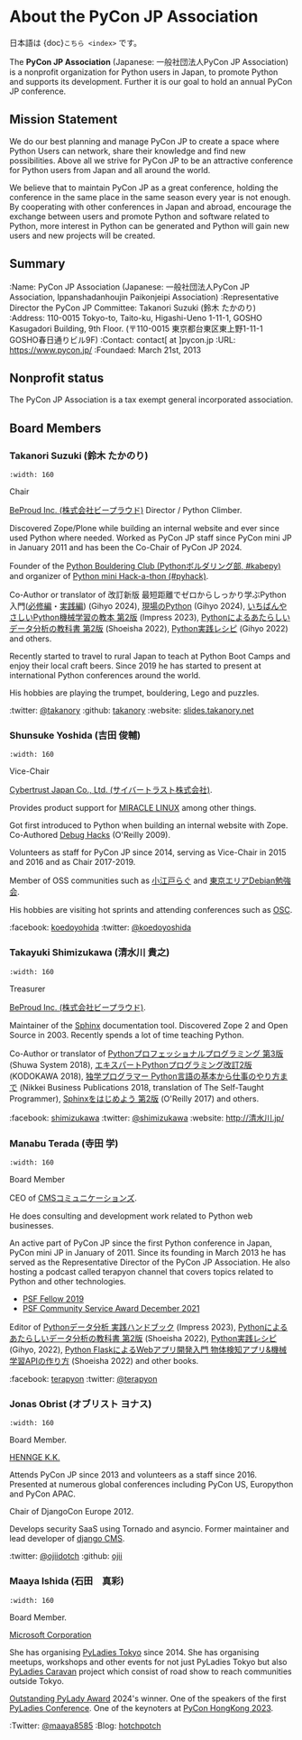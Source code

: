 # About the PyCon JP Association

日本語は {doc}`こちら <index>` です。

The **PyCon JP Association** (Japanese: 一般社団法人PyCon JP Association) is a nonprofit organization for Python users in Japan, to promote Python and supports its development. Further it is our goal to hold an annual PyCon JP conference.

## Mission Statement

We do our best planning and manage PyCon JP to create a space where Python Users can network, share their knowledge and find new possibilities. Above all we strive for PyCon JP to be an attractive conference for Python users from Japan and all around the world.

We believe that to maintain PyCon JP as a great conference, holding the conference in the same place in the same season every year is not enough. By cooperating with other conferences in Japan and abroad, encourage the exchange between users and promote Python and software related to Python, more interest in Python can be generated and Python will gain new users and new projects will be created.

## Summary

:Name: PyCon JP Association (Japanese: 一般社団法人PyCon JP Association, Ippanshadanhoujin Paikonjeipi Association)
:Representative Director the PyCon JP Committee: Takanori Suzuki (鈴木 たかのり)
:Address: 110-0015 Tokyo-to, Taito-ku, Higashi-Ueno 1-11-1, GOSHO Kasugadori Building, 9th Floor. (〒110-0015 東京都台東区東上野1-11-1 GOSHO春日通りビル9F)
:Contact: contact[ at ]pycon.jp
:URL: <https://www.pycon.jp/>
:Foundaed: March 21st, 2013

## Nonprofit status

The PyCon JP Association is a tax exempt general incorporated association.

## Board Members

### Takanori Suzuki (鈴木 たかのり)

```{figure} /_static/takanori.jpg
:width: 160
```

Chair

[BeProud Inc. (株式会社ビープラウド)](https://www.beproud.jp/) Director / Python Climber.

Discovered Zope/Plone while building an internal website and ever since used Python where needed. Worked as PyCon JP staff since PyCon mini JP in January 2011 and has been the Co-Chair of PyCon JP 2024.

Founder of the [Python Bouldering Club (Pythonボルダリング部, #kabepy)](https://kabepy.connpass.com/) and organizer of [Python mini Hack-a-thon (#pyhack)](https://pyhack.connpass.com/).

Co-Author or translator of
改訂新版 最短距離でゼロからしっかり学ぶPython入門([必修編](https://gihyo.jp/book/2024/978-4-297-14528-6)・[実践編](https://gihyo.jp/book/2024/978-4-297-14526-2)) (Gihyo 2024),
[現場のPython](https://gihyo.jp/book/2024/978-4-297-14401-2) (Gihyo 2024),
[いちばんやさしいPython機械学習の教本 第2版](https://book.impress.co.jp/books/1122101123) (Impress 2023),
[Pythonによるあたらしいデータ分析の教科書 第2版](https://www.seshop.com/product/detail/25331) (Shoeisha 2022),
[Python実践レシピ](https://gihyo.jp/book/2022/978-4-297-12576-9) (Gihyo 2022)
and others.

Recently started to travel to rural Japan to teach at Python Boot Camps and enjoy their local craft beers. Since 2019 he has started to present at international Python conferences around the world.

His hobbies are playing the trumpet, bouldering, Lego and puzzles.

:twitter: [@takanory](https://twitter.com/takanory)
:github: [takanory](https://github.com/takanory/)
:website: [slides.takanory.net](https://slides.takanory.net/)

### Shunsuke Yoshida (吉田 俊輔)

```{figure} /_static/yoshida.png
:width: 160
```

Vice-Chair

[Cybertrust Japan Co., Ltd. (サイバートラスト株式会社)](https://www.cybertrust.co.jp/).

Provides product support for [MIRACLE LINUX](https://www.miraclelinux.com/) among other things.

Got first introduced to Python when building an internal website with Zope. Co-Authored [Debug Hacks](https://www.oreilly.co.jp/books/9784873114040/) (O'Reilly 2009).

Volunteers as staff for PyCon JP since 2014, serving as Vice-Chair in 2015 and 2016 and as Chair 2017-2019.

Member of OSS communities such as [小江戸らぐ](https://koedolug.dyndns.org/) and [東京エリアDebian勉強会](https://tokyodebian-team.pages.debian.net/).

His hobbies are visiting hot sprints and attending conferences such as [OSC](https://www.ospn.jp/).

:facebook: [koedoyohida](https://www.facebook.com/koedoyoshida)
:twitter: [@koedoyoshida](https://twitter.com/koedoyoshida)

### Takayuki Shimizukawa (清水川 貴之)

```{figure} /_static/shimizukawa.jpg
:width: 160
```

Treasurer

[BeProud Inc. (株式会社ビープラウド)](https://www.beproud.jp/).

Maintainer of the [Sphinx](https://sphinx-doc.org/) documentation tool. Discovered Zope 2 and Open Source in 2003. Recently spends a lot of time teaching Python.

Co-Author or translator of [Pythonプロフェッショナルプログラミング 第3版](https://www.shuwasystem.co.jp/products/7980html/5382.html) (Shuwa System 2018), [エキスパートPythonプログラミング改訂2版](https://www.kadokawa.co.jp/product/301801000262/) (KODOKAWA 2018), [独学プログラマー Python言語の基本から仕事のやり方まで](https://shop.nikkeibp.co.jp/front/commodity/0000/C92270/) (Nikkei Business Publications 2018, translation of The Self-Taught Programmer), [Sphinxをはじめよう 第2版](https://www.oreilly.co.jp/books/9784873118192/) (O'Reilly 2017) and others.

:facebook: [shimizukawa](https://www.facebook.com/shimizukawa)
:twitter: [@shimizukawa](https://twitter.com/shimizukawa)
:website: <http://清水川.jp/>

### Manabu Terada (寺田 学)

```{figure} /_static/terada.jpg
:width: 160
```

Board Member

CEO of [CMSコミュニケーションズ](https://www.cmscom.jp).

He does consulting and development work related to Python web businesses.

An active part of PyCon JP since the first Python conference in Japan, PyCon mini JP in January of 2011. Since its founding in March 2013 he has served as the Representative Director of the PyCon JP Association. He also hosting a podcast called terapyon channel that covers topics related to Python and other technologies.

- [PSF Fellow 2019](https://www.python.org/psf/fellows-roster/)
- [PSF Community Service Award December 2021](https://www.python.org/community/awards/psf-awards/#december-2021)

Editor of [Pythonデータ分析 実践ハンドブック](https://book.impress.co.jp/books/1122101021) (Impress 2023), [Pythonによるあたらしいデータ分析の教科書 第2版](https://www.seshop.com/product/detail/25331) (Shoeisha 2022), [Python実践レシピ](https://gihyo.jp/book/2022/978-4-297-12576-9) (Gihyo, 2022), [Python FlaskによるWebアプリ開発入門 物体検知アプリ&機械学習APIの作り方](https://www.shoeisha.co.jp/book/detail/9784798175164) (Shoeisha 2022) and other books.


:facebook: [terapyon](https://www.facebook.com/terapyon)
:twitter: [@terapyon](https://twitter.com/terapyon)

### Jonas Obrist (オブリスト ヨナス)

```{figure} /_static/jonas.jpg
:width: 160
```

Board Member.

[HENNGE K.K.](https://hennge.com/global/)

Attends PyCon JP since 2013 and volunteers as a staff since 2016. Presented at numerous global conferences including PyCon US, Europython and PyCon APAC.

Chair of DjangoCon Europe 2012.

Develops security SaaS using Tornado and asyncio. Former maintainer and lead developer of [django CMS](https://www.django-cms.org/en/).

:twitter: [@ojiidotch](https://twitter.com/ojiidotch)
:github: [ojii](https://github.com/ojii)

### Maaya Ishida (石田　真彩)

```{figure} /_static/maaya.jpg
:width: 160
```

Board Member.

[Microsoft Corporation](http://www.microsoft.com/) 

She has organising [PyLadies Tokyo](https://tokyo.pyladies.com/) since 2014. She has organising meetups, workshops and other events for not just PyLadies Tokyo but also [PyLadies Caravan](https://tokyo.pyladies.com/caravan/index.html) project which consist of road show to reach communities outside Tokyo. 

[Outstanding PyLady Award](https://kit.pyladies.com/en/latest/global/award.html) 2024's winner.
One of the speakers of the first [PyLadies Conference](https://www.youtube.com/watch?v=8YRFPvOOStU).
One of the keynoters at [PyCon HongKong 2023](https://pycon.hk/2023/introduce-to-you-about-pyladies-tokyo/). 

:Twitter: [@maaya8585](https://twitter.com/maaya8585)
:Blog: [hotchpotch](https://hotchpotchj37.wordpress.com/)
